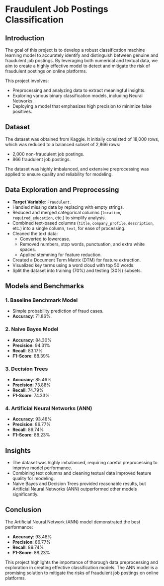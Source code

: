 # Fraudulent Job Postings Classification  

## Introduction  
The goal of this project is to develop a robust classification machine learning model to accurately identify and distinguish between genuine and fraudulent job postings. By leveraging both numerical and textual data, we aim to create a highly effective model to detect and mitigate the risk of fraudulent postings on online platforms.  

This project involves:  
- Preprocessing and analyzing data to extract meaningful insights.  
- Exploring various binary classification models, including Neural Networks.  
- Deploying a model that emphasizes high precision to minimize false positives.  

## Dataset  
The dataset was obtained from Kaggle. It initially consisted of 18,000 rows, which was reduced to a balanced subset of 2,866 rows:  
- 2,000 non-fraudulent job postings.  
- 866 fraudulent job postings.  

The dataset was highly imbalanced, and extensive preprocessing was applied to ensure quality and reliability for modeling.  

## Data Exploration and Preprocessing  
- **Target Variable**: `Fraudulent`.  
- Handled missing data by replacing with empty strings.  
- Reduced and merged categorical columns (`location`, `required_education`, etc.) to simplify analysis.  
- Combined text-based columns (`title`, `company_profile`, `description`, etc.) into a single column, `text`, for ease of processing.  
- Cleaned the text data:  
  - Converted to lowercase.  
  - Removed numbers, stop words, punctuation, and extra white spaces.  
  - Applied stemming for feature reduction.  
- Created a Document Term Matrix (DTM) for feature extraction.  
- Visualized key terms using a word cloud with top 50 words.  
- Split the dataset into training (70%) and testing (30%) subsets.  

## Models and Benchmarks  
### 1. **Baseline Benchmark Model**  
- Simple probability prediction of fraud cases.  
- **Accuracy**: 71.86%.  

### 2. **Naive Bayes Model**  
- **Accuracy**: 84.30%  
- **Precision**: 94.31%  
- **Recall**: 83.17%  
- **F1-Score**: 88.39%  

### 3. **Decision Trees**  
- **Accuracy**: 85.46%  
- **Precision**: 73.88%  
- **Recall**: 74.79%  
- **F1-Score**: 74.33%  

### 4. **Artificial Neural Networks (ANN)**  
- **Accuracy**: 93.48%  
- **Precision**: 86.77%  
- **Recall**: 89.74%  
- **F1-Score**: 88.23%  

## Insights  
- The dataset was highly imbalanced, requiring careful preprocessing to improve model performance.  
- Combining text columns and cleaning textual data improved feature quality for modeling.  
- Naive Bayes and Decision Trees provided reasonable results, but Artificial Neural Networks (ANN) outperformed other models significantly.  

## Conclusion  
The Artificial Neural Network (ANN) model demonstrated the best performance:  
- **Accuracy**: 93.48%  
- **Precision**: 86.77%  
- **Recall**: 89.74%  
- **F1-Score**: 88.23%  

This project highlights the importance of thorough data preprocessing and exploration in creating effective classification models. The ANN model is a promising solution to mitigate the risks of fraudulent job postings on online platforms.  
